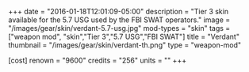 +++
date = "2016-01-18T12:01:09-05:00"
description = "Tier 3 skin available for the 5.7 USG used by the FBI SWAT operators."
image = "/images/gear/skin/verdant-5.7-usg.jpg"
mod-types = "skin"
tags = ["weapon mod", "skin","Tier 3","5.7 USG","FBI SWAT"]
title = "Verdant"
thumbnail = "/images/gear/skin/verdant-th.png"
type = "weapon-mod"

[cost]
  renown = "9600"
  credits = "256"
  units = ""
+++
